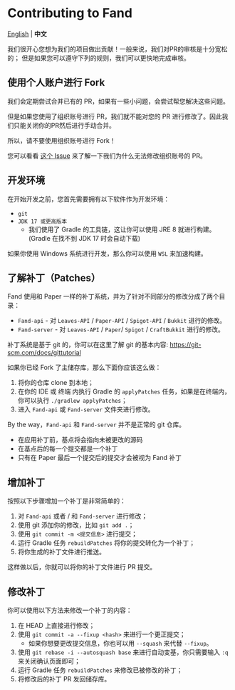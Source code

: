 Contributing to Fand
===========

[English](https://github.com/FandMC/Fand/blob/master/docs/CONTRIBUTING.md) | **中文**

我们很开心您想为我们的项目做出贡献！一般来说，我们对PR的审核是十分宽松的；
但是如果您可以遵守下列的规则，我们可以更快地完成审核。

## 使用个人账户进行 Fork

我们会定期尝试合并已有的 PR，如果有一些小问题，会尝试帮您解决这些问题。

但是如果您使用了组织账号进行 PR，我们就不能对您的 PR 进行修改了。因此我们只能关闭你的PR然后进行手动合并。

所以，请不要使用组织账号进行 Fork！

您可以看看 [这个 Issue](https://github.com/isaacs/github/issues/1681) 来了解一下我们为什么无法修改组织账号的 PR。

## 开发环境

在开始开发之前，您首先需要拥有以下软件作为开发环境：

- `git`
- `JDK 17 或更高版本`
  - 我们使用了 Gradle 的工具链，这让你可以使用 JRE 8 就进行构建。(Gradle 在找不到 JDK 17 时会自动下载)

如果你使用 Windows 系统进行开发，那么你可以使用 `WSL` 来加速构建。

## 了解补丁（Patches）

Fand 使用和 Paper 一样的补丁系统，并为了针对不同部分的修改分成了两个目录：

- `Fand-api` - 对 `Leaves-API` / `Paper-API` / `Spigot-API` / `Bukkit` 进行的修改。
- `Fand-server` - 对 `Leaves-API` / `Paper`/ `Spigot` / `CraftBukkit` 进行的修改。

补丁系统是基于 git 的，你可以在这里了解 git 的基本内容: <https://git-scm.com/docs/gittutorial>

如果你已经 Fork 了主储存库，那么下面你应该这么做：

1. 将你的仓库 clone 到本地；
2. 在你的 IDE 或 终端 内执行 Gradle 的 `applyPatches` 任务，如果是在终端内，你可以执行 `./gradlew applyPatches`；
3. 进入 `Fand-api` 或 `Fand-server` 文件夹进行修改。

By the way，`Fand-api` 和 `Fand-server` 并不是正常的 git 仓库。

- 在应用补丁前，基点将会指向未被更改的源码
- 在基点后的每一个提交都是一个补丁
- 只有在 Paper 最后一个提交后的提交才会被视为 Fand 补丁

## 增加补丁

按照以下步骤增加一个补丁是非常简单的：

1. 对 `Fand-api` 或者 / 和 `Fand-server` 进行修改；
2. 使用 git 添加你的修改，比如 `git add .`；
3. 使用 `git commit -m <提交信息>` 进行提交；
4. 运行 Gradle 任务 `rebuildPatches` 将你的提交转化为一个补丁；
5. 将你生成的补丁文件进行推送。

这样做以后，你就可以将你的补丁文件进行 PR 提交。

## 修改补丁

你可以使用以下方法来修改一个补丁的内容：

1. 在 HEAD 上直接进行修改；
2. 使用 `git commit -a --fixup <hash>` 来进行一个更正提交；
   - 如果你想要更改提交信息，你也可以用 `--squash` 来代替 `--fixup`。
3. 使用 `git rebase -i --autosquash base` 来进行自动变基，你只需要输入 `:q` 来关闭确认页面即可；
4. 运行 Gradle 任务 `rebuildPatches` 来修改已被修改的补丁；
5. 将修改后的补丁 PR 发回储存库。
